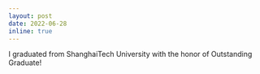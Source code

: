 ```yaml
---
layout: post
date: 2022-06-28
inline: true
---
```


I graduated from ShanghaiTech University with the honor of Outstanding Graduate!